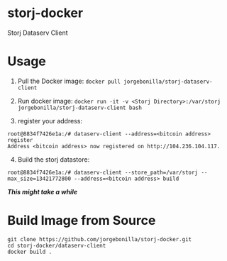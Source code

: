# storj-docker
Storj Dataserv Client

Usage
===

1. Pull the Docker image:
```docker pull jorgebonilla/storj-dataserv-client```
2. Run docker image:
```docker run -it -v <Storj Directory>:/var/storj jorgebonilla/storj-dataserv-client bash```

3. register your address:
```
root@8834f7426e1a:/# dataserv-client --address=<bitcoin address> register
Address <bitcoin address> now registered on http://104.236.104.117.
```
4. Build the storj datastore:
```
root@8834f7426e1a:/# dataserv-client --store_path=/var/storj --max_size=13421772800 --address=<bitcoin address> build

```
***This might take a while***

Build Image from Source
===
```
git clone https://github.com/jorgebonilla/storj-docker.git
cd storj-docker/dataserv-client
docker build .
```
